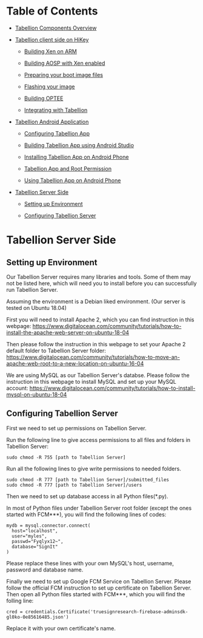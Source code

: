 # Table of Contents

- [Tabellion Components Overview](tabellion_components_overview.md#tabellion-components-overview)

- [Tabellion client side on HiKey](tabellion_client_side_on_hikey.md#tabellion-client-side-on-hikey)

    - [Building Xen on ARM](tabellion_client_side_on_hikey.md#building-xen-on-arm)

    - [Building AOSP with Xen enabled](tabellion_client_side_on_hikey.md#building-aosp-with-xen-enabled)

    - [Preparing your boot image files](tabellion_client_side_on_hikey.md#preparing-your-boot-image-files)

    - [Flashing your image](tabellion_client_side_on_hikey.md#flashing-your-image)

    - [Building OPTEE](tabellion_client_side_on_hikey.md#building-optee)

    - [Integrating with Tabellion](tabellion_client_side_on_hikey.md#integrating-with-tabellion)
    
- [Tabellion Android Application](tabellion_android_application.md#tabellion-android-application)

    - [Configuring Tabellion App](tabellion_android_application.md#configuring-tabellion-app)

    - [Building Tabellion App using Android Studio](tabellion_android_application.md#building-tabellion-app-using-android-studio)

    - [Installing Tabellion App on Android Phone](tabellion_android_application.md#installing-tabellion-app-on-android-phone)

    - [Tabellion App and Root Permission](tabellion_android_application.md#tabellion-app-and-root-permission)

    - [Using Tabellion App on Android Phone](tabellion_android_application.md#using-tabellion-app-on-android-phone)

- [Tabellion Server Side](Info/tabllion_server_side.md#tabellion_server_side)

    - [Setting up Environment](Info/tabllion_server_side.md#setting-up-environment)

    - [Configuring Tabellion Server](Info/tabllion_server_side.md#configuring-tabellion-server)

# Tabellion Server Side

## Setting up Environment

Our Tabellion Server requires many libraries and tools. Some of them may not be listed here, which will need you to install before you can successfully run Tabellion Server.

Assuming the environment is a Debian liked environment. (Our server is tested on Ubuntu 18.04)

First you will need to install Apache 2, which you can find instruction in this webpage: https://www.digitalocean.com/community/tutorials/how-to-install-the-apache-web-server-on-ubuntu-18-04

Then please follow the instruction in this webpage to set your Apache 2 default folder to Tabellion Server folder: https://www.digitalocean.com/community/tutorials/how-to-move-an-apache-web-root-to-a-new-location-on-ubuntu-16-04

We are using MySQL as our Tabellion Server's databse. Please follow the instruction in this webpage to install MySQL and set up your MySQL account: https://www.digitalocean.com/community/tutorials/how-to-install-mysql-on-ubuntu-18-04

## Configuring Tabellion Server

First we need to set up permissions on Tabellion Server.

Run the following line to give access permissions to all files and folders in Tabellion Server:

```
sudo chmod -R 755 [path to Tabellion Server]
```

Run all the following lines to give write permissions to needed folders.

```
sudo chmod -R 777 [path to Tabellion Server]/submitted_files
sudo chmod -R 777 [path to Tabellion Server]/users
```

Then we need to set up database access in all Python files(*.py).

In most of Python files under Tabellion Server root folder (except the ones started with FCM***), you will find the following lines of codes:

```
mydb = mysql.connector.connect(
  host="localhost",
  user="myles",
  passwd="Fyqlyx12~",
  database="SignIt"
)
```

Please replace these lines with your own MySQL's host, username, password and database name.

Finally we need to set up Google FCM Service on Tabellion Server. Please follow the official FCM instruction to set up certificate on Tabellion Server. Then open all Python files started with FCM***, which you will find the folling line:

```
cred = credentials.Certificate('truesignresearch-firebase-adminsdk-gl0ko-0e85616485.json')
```

Replace it with your own certificate's name.
